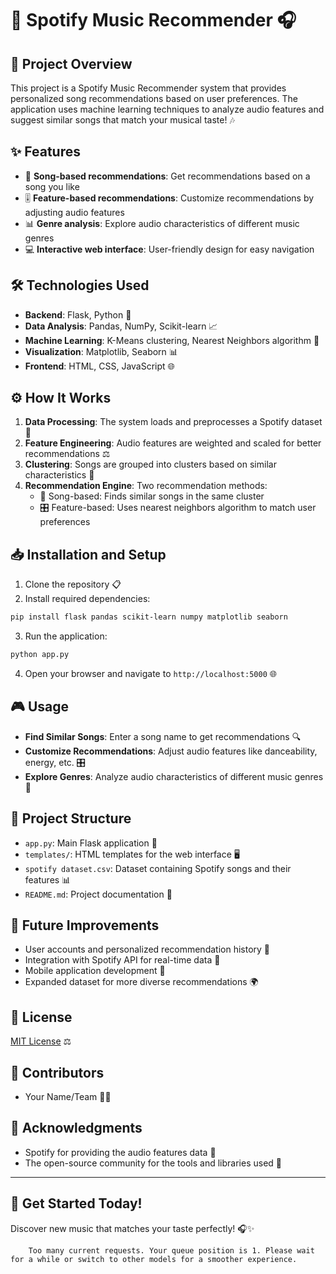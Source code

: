 


          
# 🎵 Spotify Music Recommender 🎧

## 🚀 Project Overview
This project is a Spotify Music Recommender system that provides personalized song recommendations based on user preferences. The application uses machine learning techniques to analyze audio features and suggest similar songs that match your musical taste! 🎶

## ✨ Features
- 🎯 **Song-based recommendations**: Get recommendations based on a song you like
- 🎚️ **Feature-based recommendations**: Customize recommendations by adjusting audio features
- 📊 **Genre analysis**: Explore audio characteristics of different music genres
- 💻 **Interactive web interface**: User-friendly design for easy navigation

## 🛠️ Technologies Used
- **Backend**: Flask, Python 🐍
- **Data Analysis**: Pandas, NumPy, Scikit-learn 📈
- **Machine Learning**: K-Means clustering, Nearest Neighbors algorithm 🤖
- **Visualization**: Matplotlib, Seaborn 📊
- **Frontend**: HTML, CSS, JavaScript 🌐

## ⚙️ How It Works
1. **Data Processing**: The system loads and preprocesses a Spotify dataset 📝
2. **Feature Engineering**: Audio features are weighted and scaled for better recommendations ⚖️
3. **Clustering**: Songs are grouped into clusters based on similar characteristics 🔄
4. **Recommendation Engine**: Two recommendation methods:
   - 🎵 Song-based: Finds similar songs in the same cluster
   - 🎛️ Feature-based: Uses nearest neighbors algorithm to match user preferences

## 📥 Installation and Setup
1. Clone the repository 📋
2. Install required dependencies:
```bash
pip install flask pandas scikit-learn numpy matplotlib seaborn
```
3. Run the application:
```bash
python app.py
```
4. Open your browser and navigate to `http://localhost:5000` 🌐

## 🎮 Usage
- **Find Similar Songs**: Enter a song name to get recommendations 🔍
- **Customize Recommendations**: Adjust audio features like danceability, energy, etc. 🎛️
- **Explore Genres**: Analyze audio characteristics of different music genres 🎸

## 📁 Project Structure
- `app.py`: Main Flask application 🧠
- `templates/`: HTML templates for the web interface 🖥️
- `spotify dataset.csv`: Dataset containing Spotify songs and their features 📊
- `README.md`: Project documentation 📝

## 🔮 Future Improvements
- User accounts and personalized recommendation history 👤
- Integration with Spotify API for real-time data 🔄
- Mobile application development 📱
- Expanded dataset for more diverse recommendations 🌍

## 📜 License
[MIT License](https://opensource.org/licenses/MIT) ⚖️

## 👥 Contributors
- Your Name/Team 👨‍💻

## 🙏 Acknowledgments
- Spotify for providing the audio features data 🎵
- The open-source community for the tools and libraries used 💖

---

## 🌟 Get Started Today!
Discover new music that matches your taste perfectly! 🎧✨

        Too many current requests. Your queue position is 1. Please wait for a while or switch to other models for a smoother experience.
